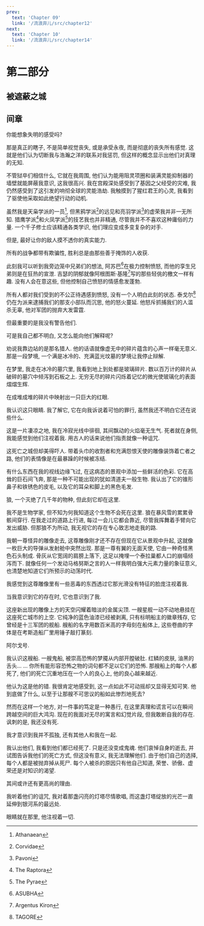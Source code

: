 ```yaml
---
prev:
  text: 'Chapter 09'
  link: '/流浪弃儿/src/chapter12'
next:
  text: 'Chapter 10'
  link: '/流浪弃儿/src/chapter14'
---
```


# 第二部分

## 被遮蔽之城

## 间章

你能想象失明的感受吗?

那是真正的瞎子, 不是简单视觉丧失, 或是承受永夜, 而是彻底的丧失所有感觉. 这就是他们认为切断我与浩瀚之洋的联系对我惩罚, 但这样的概念显示出他们对真理的无知.

不管狱卒们相信什么, 它就在我周围, 他们认为能用阻灵项圈和装满灵能抑制器的墙壁就能屏蔽我意识, 这我很高兴. 我在宫殿深处感受到了基因之父经受的灾难, 我仍然感受到了这引发的响彻全球的灵能浩劫. 我触摸到了猩红君王的心灵, 我看到了驱使他采取如此绝望行动的动机.

虽然我是天枭学派的一员[^1], 但黑鸦学派[^2]的远见和亮羽学派[^3]的虚荣我并非一无所知. 猎鹰学派[^4]和火凤学派[^5]的技艺我也并非精通, 尽管我并不不喜欢这种庸俗的力量. 一个千子修士应该精通各类学识, 他们理应变成多变复杂的对手.

但是, 最好让你的敌人摸不透你的真实能力.

所有的战争都带有欺骗性, 胜利总是由那些善于掩饰的人收获.

此刻我可以听到我旁边笼中兄弟们的想法, 阿苏巴[^6]在极力控制愤怒, 而他的孪生兄弟则是在狂热的宣泄. 吉瑟的阴郁就像阿根图斯·基隆[^7]写的那些轻佻的檄文一样有趣. 没有人会在意这些, 但他控制自己愤怒的情感愈发蓬勃.

所有人都对我们受到的不公正待遇感到愤怒, 没有一个人明白此刻的状态. 泰戈尔[^8]仍在为派来逮捕我们的那支小部队而沉思, 他的怒火蔓延. 他怒斥抓捕我们的人滥杀无辜, 他对军团的抛弃大发雷霆.

但最重要的是我没有警告他们.

可是我自己都不明白, 又怎么能向他们解释呢?

劝说我靠边站的是那名猎人. 他的话语就像虚无中的碎片蕴含的心声一样毫无意义. 那是一段梦境, 一个满是冰冷的、充满蓝光坟墓的梦境让我停止辩解.

在梦里, 我走在冰冷的墓穴里, 我看到地上到处都是玻璃碎片. 数以百万计的碎片从破碎的墓穴中倾泻到石板之上. 无穷无尽的碎片闪烁着记忆的微光使玻璃化的表面熠熠生辉.

在成堆成堆的碎片中映射出一只巨大的红眼.

我认识这只眼睛. 我了解它, 它在向我诉说着可怕的罪行, 虽然我还不明白它还在说些什么.

这是一片凄凉之地, 我在冷寂光线中徘徊, 其间飘动的火焰毫无生气. 死者就在身侧, 我能感觉到他们注视着我. 用古人的话来说他们指责就像一种诅咒.

这死亡之城但却美得吓人. 带着头巾的收割者和充满怨恨天使的雕像装饰着亡者之路, 他们的表情像是在最暴躁的时候被冻结.

有什么东西在我的视线边缘飞过, 在这病态的景观中添加一些鲜活的色彩. 它在高耸的巨石间飞奔, 那是一种不可能出现的犹如清道夫一般生物. 我认出了它的锥形鼻子和铁锈色的皮毛, 以及它的耳朵和脚上的黑色毛发.

狼, 一个灭绝了几千年的物种, 但此刻它却在这里.

我不是生物学家, 但不知为何我知道这个生物不会死在这里. 狼在暴风雪的累累骨骸间穿行. 在我走过的道路上行进, 每过一会儿它都会靠近, 尽管我挥舞着手臂向它发出威胁. 但那狼不为所动, 我无视它的存在专心致志地走我的路.

我朝一尊怪异的雕像走去, 这尊雕像刚才还不存在但现在它从景观中升起, 这就像一枚巨大的导弹从发射舱中突然出现. 那是一尊有翼的无面天使, 它由一种奇怪黑色石头制成. 骨灰从它宽阔的肩膀上落下, 这足以掩埋一个泰拉巢都人口的崩塌倾泻而下. 就像任何一个发动马格努斯之言的人一样我明白强大元素力量的象征意义, 也清楚地知道它们所预示的动荡时代.

我感觉到这尊雕像里有一些恶毒的东西透过它那光滑没有特征的脸庞注视着我.

当我意识到它的存在时, 它也意识到了我.

这座新出现的雕像上方的天空闪耀着暗淡的金属尖顶. 一艘星舰一动不动地悬挂在这座死亡城市的上空. 它纯净的蓝色油漆已经被剥离, 只有标明船主的徽章残存, 它曾经是十三军团的舰船. 艘船的名字用数百米高的字母刻在船体上, 这些卷曲的字体是在考斯造船厂里用锤子敲打篆刻.

阿尔戈号.

我认识这艘船. 一艘鬼船, 被崇高恐怖的梦魇从内部开膛破肚. 红鳞的皮肤, 油黑的舌头... ... 你所有能形容恐怖之物的词句都不足以它们的恐怖. 那艘船上的每个人都死了, 他们的死亡沉重地压在一个人的良心上, 他的良心越来越近.

他认为这是他的错. 我很肯定地感受到, 这一点如此不可动摇却又显得无知可笑. 他到底做了什么, 以至于让那艘不可思议的船如此惨烈地死去?

然而在这样一个地方, 对一件事的笃定是一种愚行, 在这里真理和谎言可以在瞬间跨越空间的巨大鸿沟. 现在的我面对无尽的寓言和幻觉片段, 但我敢断自我的存在. 讽刺的是, 我还没有死.

我才意识到我并不孤独, 还有其他人和我在一起.

我认出他们, 我看到他们都已经死了. 只是还没变成鬼魂. 他们哀悼自身的逝去, 并试图告诉我他们的死亡方式, 但这没有意义, 我无法理解他们. 由于他们自己的选择, 每个人都是被抛弃掉从死尸. 每个人被杀的原因只有他自己知道, 荣誉、骄傲、虚荣还是对知识的渴望.

其间或许还有更高尚的理由.

我听着他们的诅咒, 我对着那盏闪亮的灯塔尽情歌唱, 而这盏灯塔绽放的光芒一直延伸到银河系的最远处.

眼睛就在那里, 他注视着一切.

[^1]: Athanaean

[^2]: Corvidae

[^3]: Pavoni

[^4]: The Raptora

[^5]: The Pyrae

[^6]: ASUBHA

[^7]: Argentus Kiron

[^8]: TAGORE
